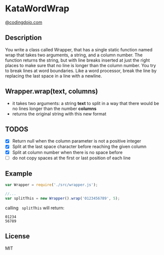 # **KataWordWrap**
[@codingdojo.com](http://codingdojo.org/cgi-bin/index.pl?KataWordWrap "KataWordWrap")

## Description
You write a class called Wrapper, that has a single static function named wrap that takes two arguments, a string, and a column number. The function returns the string, but with line breaks inserted at just the right places to make sure that no line is longer than the column number. You try to break lines at word boundaries.
Like a word processor, break the line by replacing the last space in a line with a newline.

## Wrapper.wrap(text, columns)

* it takes two arguments: a string **text** to split in a way that there would be no lines longer than the number **columns** 
* returns the original string with this new format

## TODOS

* [x] Return null when the column parameter is not a positive integer
* [x] Split at the last space character before reaching the given column
* [x] Split at column number when there is no space before
* [ ] do not copy spaces at the first or last position of each line

## Example

```js
var Wrapper = require('./src/wrapper.js');

//...
var splitThis = new Wrapper().wrap('0123456789', 5);
``` 
calling ``` splitThis``` will return:
```	
01234
56789
```
## License

MIT
